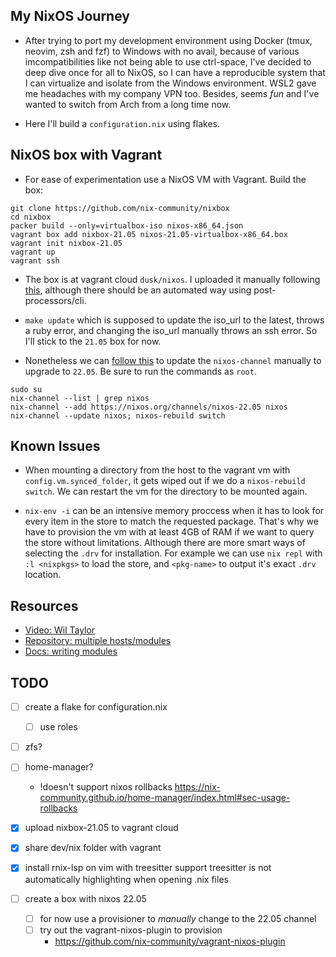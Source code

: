 ## My NixOS Journey

* After trying to port my development environment using Docker (tmux, neovim, zsh and fzf) to Windows with no avail, because of various imcompatibilities like not being able to use ctrl-space, I've decided to deep dive once for all to NixOS, so I can have a reproducible system that I can virtualize and isolate from the Windows environment. WSL2 gave me headaches with my company VPN too. Besides, seems *fun* and I've wanted to switch from Arch from a long time now.

* Here I'll build a `configuration.nix` using flakes.

## NixOS box with Vagrant

* For ease of experimentation use a NixOS VM with Vagrant. Build the box:

```
git clone https://github.com/nix-community/nixbox
cd nixbox
packer build --only=virtualbox-iso nixos-x86_64.json
vagrant box add nixbox-21.05 nixos-21.05-virtualbox-x86_64.box
vagrant init nixbox-21.05
vagrant up
vagrant ssh
```

* The box is at vagrant cloud `dusk/nixos`. I uploaded it manually following [this](https://blog.ycshao.com/2017/09/16/how-to-upload-vagrant-box-to-vagrant-cloud/), although there should be an automated way using post-processors/cli.

* `make update` which is supposed to update the iso_url to the latest, throws a ruby error, and changing the iso_url manually throws an ssh error. So I'll stick to the `21.05` box for now. 
    
* Nonetheless we can [follow this](https://nixos.org/manual/nixos/stable/index.html#sec-upgrading) to update the `nixos-channel` manually to upgrade to `22.05`. Be sure to run the commands as `root`.

```
sudo su
nix-channel --list | grep nixos
nix-channel --add https://nixos.org/channels/nixos-22.05 nixos
nix-channel --update nixos; nixos-rebuild switch 
```
## Known Issues

* When mounting a directory from the host to the vagrant vm with `config.vm.synced_folder`, it gets wiped out if we do a `nixos-rebuild switch`. We can restart the vm for the directory to be mounted again.

* `nix-env -i` can be an intensive memory proccess when it has to look for every item in the store to match the requested package. That's why we have to provision the vm with at least 4GB of RAM if we want to query the store without limitations. Although there are more smart ways of selecting the `.drv` for installation. For example we can use `nix repl` with `:l <nixpkgs>` to load the store, and `<pkg-name>` to output it's exact `.drv` location.

## Resources

- [Video: Wil Taylor][1]
- [Repository: multiple hosts/modules][2]
- [Docs: writing modules][3]

[1]: https://www.youtube.com/watch?v=mJbQ--iBc1U&list=PL-saUBvIJzOkjAw_vOac75v-x6EzNzZq-&index=8
[2]: https://github.com/jakubgs/nixos-config
[3]: https://nixos.org/manual/nixos/stable/index.html#sec-writing-modules

## TODO

- [ ] create a flake for configuration.nix
  - [ ] use roles
- [ ] zfs?
- [ ] home-manager?
    - !doesn't support nixos rollbacks
    https://nix-community.github.io/home-manager/index.html#sec-usage-rollbacks
- [x] upload nixbox-21.05 to vagrant cloud
- [x] share dev/nix folder with vagrant
- [x] install rnix-lsp on vim with treesitter support
    treesitter is not automatically highlighting when opening .nix files

- [ ] create a box with nixos 22.05
    - [ ] for now use a provisioner to *manually* change to the 22.05 channel
    - [ ] try out the vagrant-nixos-plugin to provision
      - https://github.com/nix-community/vagrant-nixos-plugin
